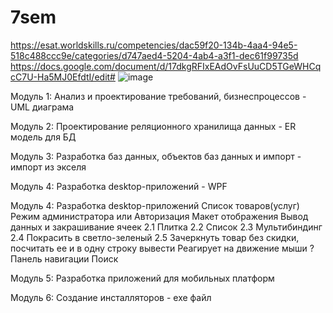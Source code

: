 # 7sem
https://esat.worldskills.ru/competencies/dac59f20-134b-4aa4-94e5-518c488ccc9e/categories/d747aed4-5204-4ab4-a3f1-dec61f99735d
https://docs.google.com/document/d/17dkgRFIxEAdOvFsUuCD5TGeWHCqcC7U-Ha5MJ0EfdtI/edit#
![image](https://user-images.githubusercontent.com/90608445/188390928-cfeca232-a44a-4211-843c-e830f8a727e5.png)

Модуль 1: Анализ и
проектирование
требований, бизнеспроцессов - UML диаграма

Модуль 2: Проектирование
реляционного хранилища
данных - ER модель для БД

Модуль 3: Разработка баз
данных, объектов баз
данных и импорт - импорт из экселя 

Модуль 4: Разработка
desktop-приложений - WPF

Модуль 4: Разработка desktop-приложений
Список товаров(услуг)
Режим администратора или Авторизация
Макет отображения Вывод данных и закрашивание ячеек
2.1 Плитка
2.2 Список
2.3 Мультибиндинг
2.4 Покрасить в светло-зеленый
2.5 Зачеркнуть товар без скидки, посчитать ее и в одну строку вывести
Реагирует на движение мыши ?
Панель навигации
Поиск


Модуль 5: Разработка
приложений для
мобильных платформ 

Модуль 6: Создание
инсталляторов - exe файл

